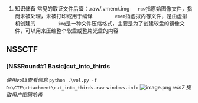 1. 知识储备
常见的取证文件后缀：.raw/.vmem/.img
	  `raw`指原始图像文件，指尚未被处理，未被打印或用于编译
    `vmem`指虚拟内存文件，是由虚拟机创建的
    `img`是一种文件压缩格式，主要是为了创建软盘的镜像文件，可以用来压缩整个软盘或整片光盘的内容


## NSSCTF
### [NSSRound#1 Basic]cut_into_thirds
*使用`vol3`查看信息*
`python .\vol.py -f D:\CTF\attachment\cut_into_thirds.raw windows.info`
![image.png](https://gitee.com/leiye87/typora_picture/raw/master/20230827212917.png)
*win7*
*提取用户密码哈希*
